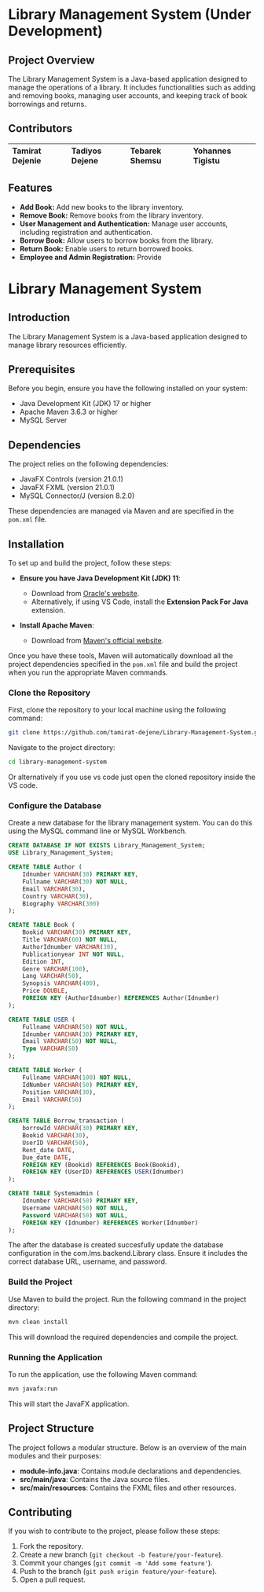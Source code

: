 # Library Management System (Under Development)

## Project Overview

The Library Management System is a Java-based application designed to manage the operations of a library. It includes functionalities such as adding and removing books, managing user accounts, and keeping track of book borrowings and returns.

## Contributors

| Tamirat Dejenie | Tadiyos Dejene | Tebarek Shemsu | Yohannes Tigistu |
| :--- | :--- | :--- | :--- |

## Features

- **Add Book:** Add new books to the library inventory.
- **Remove Book:** Remove books from the library inventory.
- **User Management and Authentication:** Manage user accounts, including registration and authentication.
- **Borrow Book:** Allow users to borrow books from the library.
- **Return Book:** Enable users to return borrowed books.
- **Employee and Admin Registration:** Provide
# Library Management System

## Introduction
The Library Management System is a Java-based application designed to manage library resources efficiently.
## Prerequisites
Before you begin, ensure you have the following installed on your system:

- Java Development Kit (JDK) 17 or higher
- Apache Maven 3.6.3 or higher
- MySQL Server

## Dependencies
The project relies on the following dependencies:

- JavaFX Controls (version 21.0.1)
- JavaFX FXML (version 21.0.1)
- MySQL Connector/J (version 8.2.0)

These dependencies are managed via Maven and are specified in the `pom.xml` file.

## Installation
To set up and build the project, follow these steps:

- **Ensure you have Java Development Kit (JDK) 11**:
  - Download from [Oracle's website](https://www.oracle.com/java/technologies/javase-jdk11-downloads.html).
  - Alternatively, if using VS Code, install the **Extension Pack For Java** extension.

- **Install Apache Maven**:
  - Download from [Maven's official website](https://maven.apache.org/install.html).

Once you have these tools, Maven will automatically download all the project dependencies specified in the `pom.xml` file and build the project when you run the appropriate Maven commands.

### Clone the Repository
First, clone the repository to your local machine using the following command:
```sh
git clone https://github.com/tamirat-dejene/Library-Management-System.git
```
Navigate to the project directory:
```sh
cd library-management-system
```

Or alternatively if you use vs code just open the cloned repository inside the VS code.

### Configure the Database
Create a new database for the library management system. You can do this using the MySQL command line or MySQL Workbench.
```sql
CREATE DATABASE IF NOT EXISTS Library_Management_System;
USE Library_Management_System;

CREATE TABLE Author (
    Idnumber VARCHAR(30) PRIMARY KEY,
    Fullname VARCHAR(30) NOT NULL,
    Email VARCHAR(30),
    Country VARCHAR(30),
    Biography VARCHAR(300)
);

CREATE TABLE Book (
    Bookid VARCHAR(30) PRIMARY KEY,
    Title VARCHAR(60) NOT NULL,
    AuthorIdnumber VARCHAR(30),
    Publicationyear INT NOT NULL,
    Edition INT,
    Genre VARCHAR(100),
    Lang VARCHAR(50),
    Synopsis VARCHAR(400),
    Price DOUBLE,
    FOREIGN KEY (AuthorIdnumber) REFERENCES Author(Idnumber)
);

CREATE TABLE USER (
    Fullname VARCHAR(50) NOT NULL,
    Idnumber VARCHAR(30) PRIMARY KEY,
    Email VARCHAR(50) NOT NULL,
    Type VARCHAR(50)
);

CREATE TABLE Worker (
    Fullname VARCHAR(100) NOT NULL,
    IdNumber VARCHAR(50) PRIMARY KEY,
    Position VARCHAR(30),
    Email VARCHAR(50)
);    

CREATE TABLE Borrow_transaction (
    borrowId VARCHAR(30) PRIMARY KEY,
    Bookid VARCHAR(30),
    UserID VARCHAR(50),
    Rent_date DATE,
    Due_date DATE,
    FOREIGN KEY (Bookid) REFERENCES Book(Bookid),
    FOREIGN KEY (UserID) REFERENCES USER(Idnumber)
);

CREATE TABLE Systemadmin (
    Idnumber VARCHAR(50) PRIMARY KEY,
    Username VARCHAR(50) NOT NULL,
    Password VARCHAR(50) NOT NULL,
    FOREIGN KEY (Idnumber) REFERENCES Worker(Idnumber)
);
```

The after the database is created succesfully update the database configuration in the com.lms.backend.Library class. Ensure it includes the correct database URL, username, and password.

### Build the Project
Use Maven to build the project. Run the following command in the project directory:
```sh
mvn clean install
```
This will download the required dependencies and compile the project.

### Running the Application
To run the application, use the following Maven command:
```sh
mvn javafx:run
```
This will start the JavaFX application.

## Project Structure
The project follows a modular structure. Below is an overview of the main modules and their purposes:

- **module-info.java**: Contains module declarations and dependencies.
- **src/main/java**: Contains the Java source files.
- **src/main/resources**: Contains the FXML files and other resources.

## Contributing
If you wish to contribute to the project, please follow these steps:

1. Fork the repository.
2. Create a new branch (`git checkout -b feature/your-feature`).
3. Commit your changes (`git commit -m 'Add some feature'`).
4. Push to the branch (`git push origin feature/your-feature`).
5. Open a pull request.
